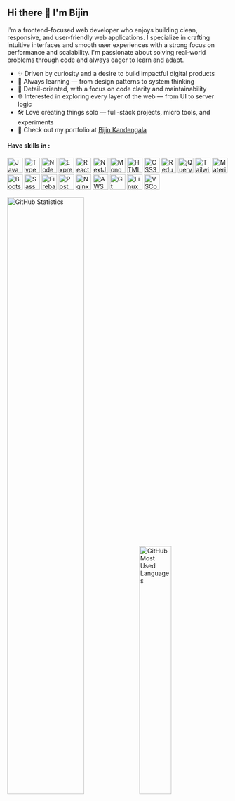 ## Hi there 👋 I'm Bijin

I'm a frontend-focused web developer who enjoys building clean, responsive, and user-friendly web applications. I specialize in crafting intuitive interfaces and smooth user experiences with a strong focus on performance and scalability. I'm passionate about solving real-world problems through code and always eager to learn and adapt.

- ✨ Driven by curiosity and a desire to build impactful digital products
- 🧠 Always learning — from design patterns to system thinking
- 🎯 Detail-oriented, with a focus on code clarity and maintainability
- 🌐 Interested in exploring every layer of the web — from UI to server logic
- 🛠️ Love creating things solo — full-stack projects, micro tools, and experiments
- 🔗 Check out my portfolio at [Bijin Kandengala](https://bijinkandengala.in)

#### Have skills in :
<p align="left">
  <!-- js -->
  <a href="https://developer.mozilla.org/docs/Web/JavaScript" target="_blank" rel="noreferrer"><img src="https://skillicons.dev/icons?i=js" width="35" alt="JavaScript" /></a>
  <!-- ts -->
  <a href="https://typescriptlang.org" target="_blank" rel="noreferrer"><img src="https://skillicons.dev/icons?i=ts" width="35" alt="TypeScript" /></a>
  <!-- nodejs -->
  <a href="https://nodejs.org" target="_blank" rel="noreferrer"><img src="https://skillicons.dev/icons?i=nodejs" width="35" alt="NodeJS" /></a>
  <!-- expressjs -->
  <a href="https://expressjs.com" target="_blank" rel="noreferrer"><img src="https://skillicons.dev/icons?i=express" width="35" alt="ExpressJS" /></a>
  <!-- reactjs -->
  <a href="https://react.dev" target="_blank" rel="noreferrer"><img src="https://skillicons.dev/icons?i=react" width="35" alt="ReactJS" /></a>
  <!-- nextjs -->
  <a href="https://nextjs.org" target="_blank" rel="noreferrer"><img src="https://skillicons.dev/icons?i=nextjs" width="35" alt="NextJS" /></a>
  <!-- mongodb -->
  <a href="https://mongodb.com" target="_blank" rel="noreferrer"><img src="https://skillicons.dev/icons?i=mongodb" width="35" alt="MongoDB" /></a>
  <!-- html -->
  <a href="https://developer.mozilla.org/docs/Web/HTML" target="_blank" rel="noreferrer"><img src="https://skillicons.dev/icons?i=html" width="35" alt="HTML5" /></a>
  <!-- css -->
  <a href="https://developer.mozilla.org/docs/Web/CSS" target="_blank" rel="noreferrer"><img src="https://skillicons.dev/icons?i=css" width="35" alt="CSS3" /></a>
  <!-- redux -->
  <a href="https://redux.js.org" target="_blank" rel="noreferrer"><img src="https://skillicons.dev/icons?i=redux" width="35" alt="Redux" /></a>
  <!-- jquery -->
  <a href="https://jquery.com" target="_blank" rel="noreferrer"><img src="https://skillicons.dev/icons?i=jquery" width="35" alt="jQuery" /></a>
  <!-- tailwindcss -->
  <a href="https://tailwindcss.com" target="_blank" rel="noreferrer"><img src="https://skillicons.dev/icons?i=tailwindcss" width="35" alt="TailwindCSS" /></a>
  <!-- mui -->
  <a href="https://mui.com" target="_blank" rel="noreferrer"><img src="https://skillicons.dev/icons?i=materialui" width="35" alt="MaterialUI" /></a>
  <!-- bootstrap -->
  <a href="https://getbootstrap.com" target="_blank" rel="noreferrer"><img src="https://skillicons.dev/icons?i=bootstrap" width="35" alt="Bootstrap" /></a>
  <!-- sass -->
  <a href="https://sass-lang.com" target="_blank" rel="noreferrer"><img src="https://skillicons.dev/icons?i=sass" width="35" alt="Sass" /></a>
  <!-- firebase -->
  <a href="https://firebase.google.com" target="_blank" rel="noreferrer"><img src="https://skillicons.dev/icons?i=firebase" width="35" alt="Firebase" /></a>
  <!-- postman -->
  <a href="https://www.postman.com" target="_blank" rel="noreferrer"><img src="https://skillicons.dev/icons?i=postman" width="35" alt="Postman" /></a>
  <!-- nginx -->
  <a href="https://nginx.org" target="_blank" rel="noreferrer"><img src="https://skillicons.dev/icons?i=nginx" width="35" alt="Nginx" /></a>
  <!-- aws -->
  <a href="https://aws.amazon.com" target="_blank" rel="noreferrer"><img src="https://skillicons.dev/icons?i=aws" width="35" alt="AWS" /></a>
  <!-- git -->
  <a href="https://git-scm.com" target="_blank" rel="noreferrer"><img src="https://skillicons.dev/icons?i=git" width="35" alt="Git" /></a>
  <!-- linux -->
  <a href="https://kernel.org" target="_blank" rel="noreferrer"><img src="https://skillicons.dev/icons?i=linux" width="35" alt="Linux" /></a>
  <!-- vscode -->
  <a href="https://code.visualstudio.com" target="_blank" rel="noreferrer"><img src="https://skillicons.dev/icons?i=vscode" width="35" alt="VSCode" /></a>
</p>

<!-- stats -->
<picture>
  <source media="(prefers-color-scheme: dark)" srcset="https://github-readme-stats.vercel.app/api?username=bijink&show_icons=true&text_color=c9d1d9&icon_color=58a6ff&bg_color=00000000&hide_border=true&custom_title=GitHub%20Statistics&rank_icon=github">
  <source media="(prefers-color-scheme: light)" srcset="https://github-readme-stats.vercel.app/api?username=bijink&show_icons=true&text_color=24292f&icon_color=58a6ff&bg_color=00000000&hide_border=true&custom_title=GitHub%20Statistics&rank_icon=github">
  <img width="59%" alt="GitHub Statistics" src="https://github-readme-stats.vercel.app/api?username=bijink&show_icons=true&text_color=8b949e&icon_color=58a6ff&bg_color=00000000&hide_border=true&custom_title=GitHub%20Statistics&rank_icon=github">
</picture><picture>
  <source media="(prefers-color-scheme: dark)" srcset="https://github-readme-stats.vercel.app/api/top-langs/?username=bijink&layout=compact&text_color=e5eaee&bg_color=00000000&hide_border=true&langs_count=8">
  <source media="(prefers-color-scheme: light)" srcset="https://github-readme-stats.vercel.app/api/top-langs/?username=bijink&layout=compact&text_color=24292f&bg_color=00000000&hide_border=true&langs_count=8">
  <img width="38%" alt="GitHub Most Used Languages" src="https://github-readme-stats.vercel.app/api/top-langs/?username=bijink&layout=compact&text_color=8b949e&bg_color=00000000&hide_border=true&langs_count=8">
</picture>
